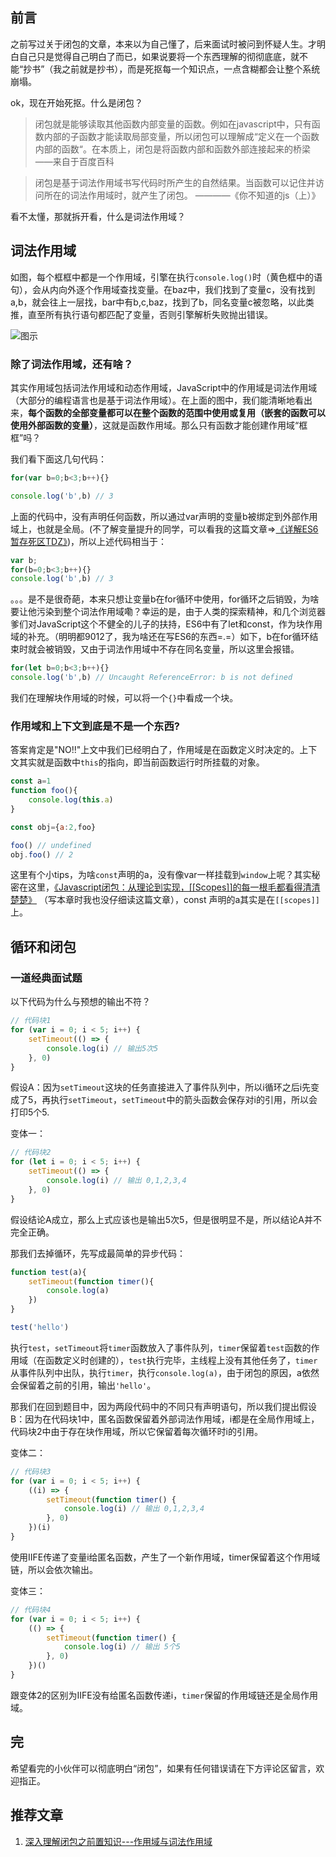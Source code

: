## 前言
之前写过关于闭包的文章，本来以为自己懂了，后来面试时被问到怀疑人生。才明白自己只是觉得自己明白了而已，如果说要将一个东西理解的彻彻底底，就不能“抄书”（我之前就是抄书），而是死抠每一个知识点，一点含糊都会让整个系统崩塌。

ok，现在开始死抠。什么是闭包？
> 闭包就是能够读取其他函数内部变量的函数。例如在javascript中，只有函数内部的子函数才能读取局部变量，所以闭包可以理解成“定义在一个函数内部的函数“。在本质上，闭包是将函数内部和函数外部连接起来的桥梁 ——来自于百度百科

> 闭包是基于词法作用域书写代码时所产生的自然结果。当函数可以记住并访问所在的词法作用域时，就产生了闭包。 ————《你不知道的js（上）》

看不太懂，那就拆开看，什么是词法作用域？
## 词法作用域
如图，每个框框中都是一个作用域，引擎在执行`console.log()`时（黄色框中的语句），会从内向外逐个作用域查找变量。在baz中，我们找到了变量c，没有找到a,b，就会往上一层找，bar中有b,c,baz，找到了b，同名变量c被忽略，以此类推，直至所有执行语句都匹配了变量，否则引擎解析失败抛出错误。

![图示](https://wx3.sinaimg.cn/mw690/6f8e0013ly1g1l3a8vgw1j20ls0dg0ts.jpg)
### 除了词法作用域，还有啥？
其实作用域包括词法作用域和动态作用域，JavaScript中的作用域是词法作用域（大部分的编程语言也是基于词法作用域）。在上面的图中，我们能清晰地看出来，**每个函数的全部变量都可以在整个函数的范围中使用或复用（嵌套的函数可以使用外部函数的变量）**，这就是函数作用域。那么只有函数才能创建作用域“框框”吗？

我们看下面这几句代码：
```js
for(var b=0;b<3;b++){}

console.log('b',b) // 3
```
上面的代码中，没有声明任何函数，所以通过var声明的变量b被绑定到外部作用域上，也就是全局。(不了解变量提升的同学，可以看我的这篇文章=>[《详解ES6暂存死区TDZ》](https://www.jianshu.com/p/fe05129e8a4c))，所以上述代码相当于：
```js
var b;
for(b=0;b<3;b++){}
console.log('b',b) // 3
```
。。。是不是很奇葩，本来只想让变量b在for循环中使用，for循环之后销毁，为啥要让他污染到整个词法作用域嘞？幸运的是，由于人类的探索精神，和几个浏览器爹们对JavaScript这个不健全的儿子的扶持，ES6中有了let和const，作为块作用域的补充。（明明都9012了，我为啥还在写ES6的东西=.=）如下，b在for循环结束时就会被销毁，又由于词法作用域中不存在同名变量，所以这里会报错。
```js
for(let b=0;b<3;b++){}
console.log('b',b) // Uncaught ReferenceError: b is not defined
```
我们在理解块作用域的时候，可以将一个`{}`中看成一个块。

### 作用域和上下文到底是不是一个东西?
答案肯定是"NO!!"上文中我们已经明白了，作用域是在函数定义时决定的。上下文其实就是函数中`this`的指向，即当前函数运行时所挂载的对象。
```js
const a=1
function foo(){
    console.log(this.a)
}

const obj={a:2,foo}

foo() // undefined
obj.foo() // 2
```
这里有个小tips，为啥`const`声明的a，没有像var一样挂载到`window`上呢？其实秘密在这里，[《Javascript闭包：从理论到实现，[[Scopes]]的每一根毛都看得清清楚楚》](https://segmentfault.com/a/1190000015311755?utm_source=tag-newest) （写本章时我也没仔细读这篇文章），const 声明的a其实是在`[[scopes]]`上。
## 循环和闭包
### 一道经典面试题
以下代码为什么与预想的输出不符？
```js
// 代码块1
for (var i = 0; i < 5; i++) {
    setTimeout(() => {
        console.log(i) // 输出5次5
    }, 0)
}
```
假设A：因为`setTimeout`这块的任务直接进入了事件队列中，所以i循环之后i先变成了5，再执行`setTimeout`，`setTimeout`中的箭头函数会保存对i的引用，所以会打印5个5.

变体一：
```js
// 代码块2
for (let i = 0; i < 5; i++) {
    setTimeout(() => {
        console.log(i) // 输出 0,1,2,3,4
    }, 0)
}
``` 

假设结论A成立，那么上式应该也是输出5次5，但是很明显不是，所以结论A并不完全正确。

那我们去掉循环，先写成最简单的异步代码：
```js
function test(a){
    setTimeout(function timer(){
        console.log(a)
    })
}

test('hello')
```
执行`test`，`setTimeout`将`timer`函数放入了事件队列，`timer`保留着`test`函数的作用域（在函数定义时创建的），`test`执行完毕，主线程上没有其他任务了，`timer`从事件队列中出队，执行`timer`，执行`console.log(a)`，由于闭包的原因，a依然会保留着之前的引用，输出`'hello'`。

那我们在回到题目中，因为两段代码中的不同只有声明语句，所以我们提出假设B：因为在代码块1中，匿名函数保留着外部词法作用域，i都是在全局作用域上，代码块2中由于存在块作用域，所以它保留着每次循环时i的引用。

变体二：
```js
// 代码块3
for (var i = 0; i < 5; i++) {
    ((i) => {
        setTimeout(function timer() {
            console.log(i) // 输出 0,1,2,3,4
        }, 0)
    })(i)
}
```
使用IIFE传递了变量i给匿名函数，产生了一个新作用域，timer保留着这个作用域链，所以会依次输出。

变体三：
```js
// 代码块4
for (var i = 0; i < 5; i++) {
    (() => {
        setTimeout(function timer() {
            console.log(i) // 输出 5个5
        }, 0)
    })()
}
```
跟变体2的区别为IIFE没有给匿名函数传递i，`timer`保留的作用域链还是全局作用域。

## 完
希望看完的小伙伴可以彻底明白“闭包”，如果有任何错误请在下方评论区留言，欢迎指正。
## 推荐文章
1. [深入理解闭包之前置知识---作用域与词法作用域](https://www.jianshu.com/p/60ca27e185ec)